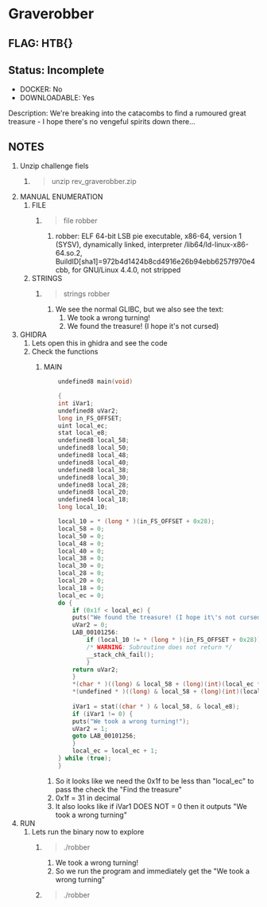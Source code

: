 # Graverobber

## FLAG: HTB{}

## Status: Incomplete

+ DOCKER: No
+ DOWNLOADABLE: Yes

Description: We're breaking into the catacombs to find a rumoured great treasure - I hope there's no vengeful spirits down there...

## NOTES

1. Unzip challenge fiels
   1. > unzip rev_graverobber.zip
2. MANUAL ENUMERATION
   1. FILE
      1. > file robber
         1. robber: ELF 64-bit LSB pie executable, x86-64, version 1 (SYSV), dynamically linked, interpreter /lib64/ld-linux-x86-64.so.2, BuildID[sha1]=972b4d1424b8cd4916e26b94ebb6257f970e4cbb, for GNU/Linux 4.4.0, not stripped
   2. STRINGS
      1. > strings robber
         1. We see the normal GLIBC, but we also see the text: 
            1. We took a wrong turning!
            2. We found the treasure! (I hope it's not cursed)
3. GHIDRA
   1. Lets open this in ghidra and see the code
   2. Check the functions
      1. MAIN

            ```c
                undefined8 main(void)

                {
                int iVar1;
                undefined8 uVar2;
                long in_FS_OFFSET;
                uint local_ec;
                stat local_e8;
                undefined8 local_58;
                undefined8 local_50;
                undefined8 local_48;
                undefined8 local_40;
                undefined8 local_38;
                undefined8 local_30;
                undefined8 local_28;
                undefined8 local_20;
                undefined4 local_18;
                long local_10;

                local_10 = * (long * )(in_FS_OFFSET + 0x28);
                local_58 = 0;
                local_50 = 0;
                local_48 = 0;
                local_40 = 0;
                local_38 = 0;
                local_30 = 0;
                local_28 = 0;
                local_20 = 0;
                local_18 = 0;
                local_ec = 0;
                do {
                    if (0x1f < local_ec) {
                    puts("We found the treasure! (I hope it\'s not cursed)");
                    uVar2 = 0;
                    LAB_00101256:
                        if (local_10 != * (long * )(in_FS_OFFSET + 0x28)) {
                        /* WARNING: Subroutine does not return */
                        __stack_chk_fail();
                        }
                    return uVar2;
                    }
                    *(char * )((long) & local_58 + (long)(int)(local_ec * 2)) = (char) * (undefined4 * )(parts + (long)(int) local_ec * 4);
                    *(undefined * )((long) & local_58 + (long)(int)(local_ec * 2 + 1)) = 0x2f;
                    
                    iVar1 = stat((char * ) & local_58, & local_e8);
                    if (iVar1 != 0) {
                    puts("We took a wrong turning!");
                    uVar2 = 1;
                    goto LAB_00101256;
                    }
                    local_ec = local_ec + 1;
                } while (true);
                }
            ```

            1. So it looks like we need the 0x1f to be less than "local_ec" to pass the check the "Find the treasure"
            2. 0x1f = 31 in decimal
            3. It also looks like if iVar1 DOES NOT = 0 then it outputs "We took a wrong turning"
4. RUN
   1. Lets run the binary now to explore
      1. > ./robber
         1. We took a wrong turning!
         2. So we run the program and  immediately get the "We took a wrong turning"
      2. > ./robber 
